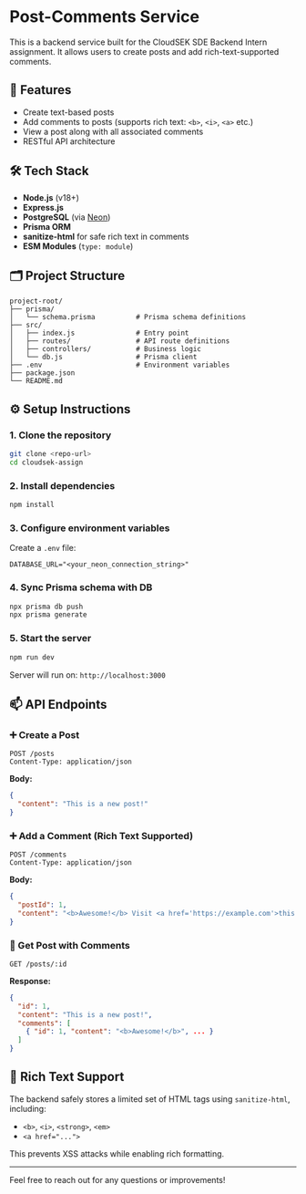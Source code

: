 # Post-Comments Service

This is a backend service built for the CloudSEK SDE Backend Intern assignment. It allows users to create posts and add rich-text-supported comments.

## 🚀 Features

- Create text-based posts
- Add comments to posts (supports rich text: `<b>`, `<i>`, `<a>` etc.)
- View a post along with all associated comments
- RESTful API architecture

## 🛠️ Tech Stack

- **Node.js** (v18+)
- **Express.js**
- **PostgreSQL** (via [Neon](https://neon.tech))
- **Prisma ORM**
- **sanitize-html** for safe rich text in comments
- **ESM Modules** (`type: module`)

## 🗂️ Project Structure

```
project-root/
├── prisma/
│   └── schema.prisma          # Prisma schema definitions
├── src/
│   ├── index.js               # Entry point
│   ├── routes/                # API route definitions
│   ├── controllers/           # Business logic
│   └── db.js                  # Prisma client
├── .env                       # Environment variables
├── package.json
└── README.md
```

## ⚙️ Setup Instructions

### 1. Clone the repository
```bash
git clone <repo-url>
cd cloudsek-assign
```

### 2. Install dependencies
```bash
npm install
```

### 3. Configure environment variables
Create a `.env` file:
```env
DATABASE_URL="<your_neon_connection_string>"
```

### 4. Sync Prisma schema with DB
```bash
npx prisma db push
npx prisma generate
```

### 5. Start the server
```bash
npm run dev
```
Server will run on: `http://localhost:3000`

## 📫 API Endpoints

### ➕ Create a Post
```
POST /posts
Content-Type: application/json
```
**Body:**
```json
{
  "content": "This is a new post!"
}
```

### ➕ Add a Comment (Rich Text Supported)
```
POST /comments
Content-Type: application/json
```
**Body:**
```json
{
  "postId": 1,
  "content": "<b>Awesome!</b> Visit <a href='https://example.com'>this link</a>"
}
```

### 📄 Get Post with Comments
```
GET /posts/:id
```
**Response:**
```json
{
  "id": 1,
  "content": "This is a new post!",
  "comments": [
    { "id": 1, "content": "<b>Awesome!</b>", ... }
  ]
}
```

## 🧼 Rich Text Support
The backend safely stores a limited set of HTML tags using `sanitize-html`, including:
- `<b>`, `<i>`, `<strong>`, `<em>`
- `<a href="...">`

This prevents XSS attacks while enabling rich formatting.


---

Feel free to reach out for any questions or improvements!
